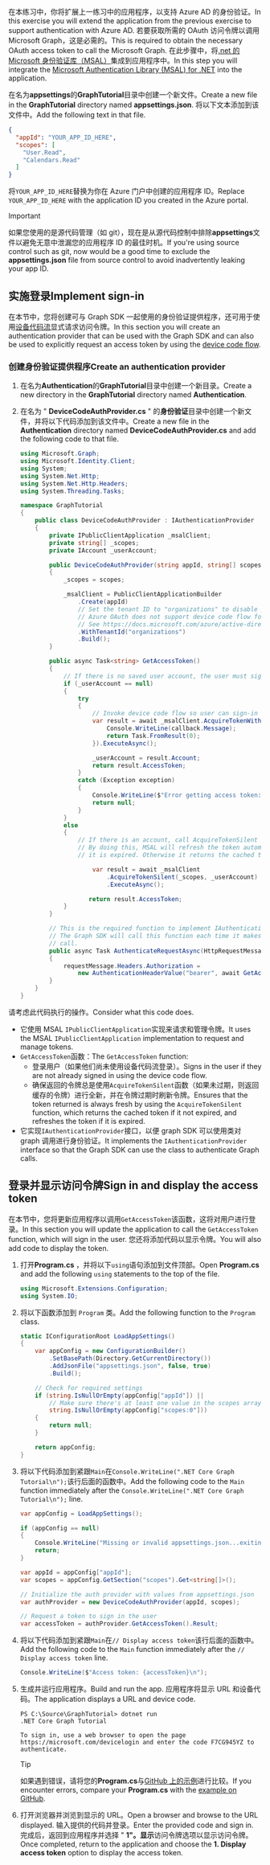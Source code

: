 <!-- markdownlint-disable MD002 MD041 -->

<span data-ttu-id="cf400-101">在本练习中，你将扩展上一练习中的应用程序，以支持 Azure AD 的身份验证。</span><span class="sxs-lookup"><span data-stu-id="cf400-101">In this exercise you will extend the application from the previous exercise to support authentication with Azure AD.</span></span> <span data-ttu-id="cf400-102">若要获取所需的 OAuth 访问令牌以调用 Microsoft Graph，这是必需的。</span><span class="sxs-lookup"><span data-stu-id="cf400-102">This is required to obtain the necessary OAuth access token to call the Microsoft Graph.</span></span> <span data-ttu-id="cf400-103">在此步骤中，将[.net 的 Microsoft 身份验证库（MSAL）](https://github.com/AzureAD/microsoft-authentication-library-for-dotnet)集成到应用程序中。</span><span class="sxs-lookup"><span data-stu-id="cf400-103">In this step you will integrate the [Microsoft Authentication Library (MSAL) for .NET](https://github.com/AzureAD/microsoft-authentication-library-for-dotnet) into the application.</span></span>

<span data-ttu-id="cf400-104">在名为**appsettings**的**GraphTutorial**目录中创建一个新文件。</span><span class="sxs-lookup"><span data-stu-id="cf400-104">Create a new file in the **GraphTutorial** directory named **appsettings.json**.</span></span> <span data-ttu-id="cf400-105">将以下文本添加到该文件中。</span><span class="sxs-lookup"><span data-stu-id="cf400-105">Add the following text in that file.</span></span>

```json
{
  "appId": "YOUR_APP_ID_HERE",
  "scopes": [
    "User.Read",
    "Calendars.Read"
  ]
}
```

<span data-ttu-id="cf400-106">将`YOUR_APP_ID_HERE`替换为你在 Azure 门户中创建的应用程序 ID。</span><span class="sxs-lookup"><span data-stu-id="cf400-106">Replace `YOUR_APP_ID_HERE` with the application ID you created in the Azure portal.</span></span>

> [!IMPORTANT]
> <span data-ttu-id="cf400-107">如果您使用的是源代码管理（如 git），现在是从源代码控制中排除**appsettings**文件以避免无意中泄漏您的应用程序 ID 的最佳时机。</span><span class="sxs-lookup"><span data-stu-id="cf400-107">If you're using source control such as git, now would be a good time to exclude the **appsettings.json** file from source control to avoid inadvertently leaking your app ID.</span></span>

## <a name="implement-sign-in"></a><span data-ttu-id="cf400-108">实施登录</span><span class="sxs-lookup"><span data-stu-id="cf400-108">Implement sign-in</span></span>

<span data-ttu-id="cf400-109">在本节中，您将创建可与 Graph SDK 一起使用的身份验证提供程序，还可用于使用[设备代码流](https://docs.microsoft.com/azure/active-directory/develop/v2-oauth2-device-code)显式请求访问令牌。</span><span class="sxs-lookup"><span data-stu-id="cf400-109">In this section you will create an authentication provider that can be used with the Graph SDK and can also be used to explicitly request an access token by using the [device code flow](https://docs.microsoft.com/azure/active-directory/develop/v2-oauth2-device-code).</span></span>

### <a name="create-an-authentication-provider"></a><span data-ttu-id="cf400-110">创建身份验证提供程序</span><span class="sxs-lookup"><span data-stu-id="cf400-110">Create an authentication provider</span></span>

1. <span data-ttu-id="cf400-111">在名为**Authentication**的**GraphTutorial**目录中创建一个新目录。</span><span class="sxs-lookup"><span data-stu-id="cf400-111">Create a new directory in the **GraphTutorial** directory named **Authentication**.</span></span>
1. <span data-ttu-id="cf400-112">在名为 " **DeviceCodeAuthProvider.cs** " 的**身份验证**目录中创建一个新文件，并将以下代码添加到该文件中。</span><span class="sxs-lookup"><span data-stu-id="cf400-112">Create a new file in the **Authentication** directory named **DeviceCodeAuthProvider.cs** and add the following code to that file.</span></span>

    ```csharp
    using Microsoft.Graph;
    using Microsoft.Identity.Client;
    using System;
    using System.Net.Http;
    using System.Net.Http.Headers;
    using System.Threading.Tasks;

    namespace GraphTutorial
    {
        public class DeviceCodeAuthProvider : IAuthenticationProvider
        {
            private IPublicClientApplication _msalClient;
            private string[] _scopes;
            private IAccount _userAccount;

            public DeviceCodeAuthProvider(string appId, string[] scopes)
            {
                _scopes = scopes;

                _msalClient = PublicClientApplicationBuilder
                    .Create(appId)
                    // Set the tenant ID to "organizations" to disable personal accounts
                    // Azure OAuth does not support device code flow for personal accounts
                    // See https://docs.microsoft.com/azure/active-directory/develop/v2-oauth2-device-code
                    .WithTenantId("organizations")
                    .Build();
            }

            public async Task<string> GetAccessToken()
            {
                // If there is no saved user account, the user must sign-in
                if (_userAccount == null)
                {
                    try
                    {
                        // Invoke device code flow so user can sign-in with a browser
                        var result = await _msalClient.AcquireTokenWithDeviceCode(_scopes, callback => {
                            Console.WriteLine(callback.Message);
                            return Task.FromResult(0);
                        }).ExecuteAsync();

                        _userAccount = result.Account;
                        return result.AccessToken;
                    }
                    catch (Exception exception)
                    {
                        Console.WriteLine($"Error getting access token: {exception.Message}");
                        return null;
                    }
                }
                else
                {
                    // If there is an account, call AcquireTokenSilent
                    // By doing this, MSAL will refresh the token automatically if
                    // it is expired. Otherwise it returns the cached token.

                        var result = await _msalClient
                            .AcquireTokenSilent(_scopes, _userAccount)
                            .ExecuteAsync();

                       return result.AccessToken;
                }
            }

            // This is the required function to implement IAuthenticationProvider
            // The Graph SDK will call this function each time it makes a Graph
            // call.
            public async Task AuthenticateRequestAsync(HttpRequestMessage requestMessage)
            {
                requestMessage.Headers.Authorization =
                    new AuthenticationHeaderValue("bearer", await GetAccessToken());
            }
        }
    }
    ```

<span data-ttu-id="cf400-113">请考虑此代码执行的操作。</span><span class="sxs-lookup"><span data-stu-id="cf400-113">Consider what this code does.</span></span>

- <span data-ttu-id="cf400-114">它使用 MSAL `IPublicClientApplication`实现来请求和管理令牌。</span><span class="sxs-lookup"><span data-stu-id="cf400-114">It uses the MSAL `IPublicClientApplication` implementation to request and manage tokens.</span></span>
- <span data-ttu-id="cf400-115">`GetAccessToken`函数：</span><span class="sxs-lookup"><span data-stu-id="cf400-115">The `GetAccessToken` function:</span></span>
  - <span data-ttu-id="cf400-116">登录用户（如果他们尚未使用设备代码流登录）。</span><span class="sxs-lookup"><span data-stu-id="cf400-116">Signs in the user if they are not already signed in using the device code flow.</span></span>
  - <span data-ttu-id="cf400-117">确保返回的令牌总是使用`AcquireTokenSilent`函数（如果未过期，则返回缓存的令牌）进行全新，并在令牌过期时刷新令牌。</span><span class="sxs-lookup"><span data-stu-id="cf400-117">Ensures that the token returned is always fresh by using the `AcquireTokenSilent` function, which returns the cached token if it not expired, and refreshes the token if it is expired.</span></span>
- <span data-ttu-id="cf400-118">它实现`IAuthenticationProvider`接口，以便 graph SDK 可以使用类对 graph 调用进行身份验证。</span><span class="sxs-lookup"><span data-stu-id="cf400-118">It implements the `IAuthenticationProvider` interface so that the Graph SDK can use the class to authenticate Graph calls.</span></span>

## <a name="sign-in-and-display-the-access-token"></a><span data-ttu-id="cf400-119">登录并显示访问令牌</span><span class="sxs-lookup"><span data-stu-id="cf400-119">Sign in and display the access token</span></span>

<span data-ttu-id="cf400-120">在本节中，您将更新应用程序以调用`GetAccessToken`该函数，这将对用户进行登录。</span><span class="sxs-lookup"><span data-stu-id="cf400-120">In this section you will update the application to call the `GetAccessToken` function, which will sign in the user.</span></span> <span data-ttu-id="cf400-121">您还将添加代码以显示令牌。</span><span class="sxs-lookup"><span data-stu-id="cf400-121">You will also add code to display the token.</span></span>

1. <span data-ttu-id="cf400-122">打开**Program.cs** ，并将以下`using`语句添加到文件顶部。</span><span class="sxs-lookup"><span data-stu-id="cf400-122">Open **Program.cs** and add the following `using` statements to the top of the file.</span></span>

    ```csharp
    using Microsoft.Extensions.Configuration;
    using System.IO;
    ```

1. <span data-ttu-id="cf400-123">将以下函数添加到 `Program` 类。</span><span class="sxs-lookup"><span data-stu-id="cf400-123">Add the following function to the `Program` class.</span></span>

    ```csharp
    static IConfigurationRoot LoadAppSettings()
    {
        var appConfig = new ConfigurationBuilder()
            .SetBasePath(Directory.GetCurrentDirectory())
            .AddJsonFile("appsettings.json", false, true)
            .Build();

        // Check for required settings
        if (string.IsNullOrEmpty(appConfig["appId"]) ||
            // Make sure there's at least one value in the scopes array
            string.IsNullOrEmpty(appConfig["scopes:0"]))
        {
            return null;
        }

        return appConfig;
    }
    ```

1. <span data-ttu-id="cf400-124">将以下代码添加到紧跟`Main`在`Console.WriteLine(".NET Core Graph Tutorial\n");`该行后面的函数中。</span><span class="sxs-lookup"><span data-stu-id="cf400-124">Add the following code to the `Main` function immediately after the `Console.WriteLine(".NET Core Graph Tutorial\n");` line.</span></span>

    ```csharp
    var appConfig = LoadAppSettings();

    if (appConfig == null)
    {
        Console.WriteLine("Missing or invalid appsettings.json...exiting");
        return;
    }

    var appId = appConfig["appId"];
    var scopes = appConfig.GetSection("scopes").Get<string[]>();

    // Initialize the auth provider with values from appsettings.json
    var authProvider = new DeviceCodeAuthProvider(appId, scopes);

    // Request a token to sign in the user
    var accessToken = authProvider.GetAccessToken().Result;
    ```

1. <span data-ttu-id="cf400-125">将以下代码添加到紧跟`Main`在`// Display access token`该行后面的函数中。</span><span class="sxs-lookup"><span data-stu-id="cf400-125">Add the following code to the `Main` function immediately after the `// Display access token` line.</span></span>

    ```csharp
    Console.WriteLine($"Access token: {accessToken}\n");
    ```

1. <span data-ttu-id="cf400-126">生成并运行应用程序。</span><span class="sxs-lookup"><span data-stu-id="cf400-126">Build and run the app.</span></span> <span data-ttu-id="cf400-127">应用程序将显示 URL 和设备代码。</span><span class="sxs-lookup"><span data-stu-id="cf400-127">The application displays a URL and device code.</span></span>

    ```Shell
    PS C:\Source\GraphTutorial> dotnet run
    .NET Core Graph Tutorial

    To sign in, use a web browser to open the page https://microsoft.com/devicelogin and enter the code F7CG945YZ to authenticate.
    ```

    > [!TIP]
    > <span data-ttu-id="cf400-128">如果遇到错误，请将您的**Program.cs**与[GitHub 上的示例](https://github.com/microsoftgraph/msgraph-training-dotnet-core/blob/master/demos/01-create-app/GraphTutorial/Program.cs)进行比较。</span><span class="sxs-lookup"><span data-stu-id="cf400-128">If you encounter errors, compare your **Program.cs** with the [example on GitHub](https://github.com/microsoftgraph/msgraph-training-dotnet-core/blob/master/demos/01-create-app/GraphTutorial/Program.cs).</span></span>

1. <span data-ttu-id="cf400-129">打开浏览器并浏览到显示的 URL。</span><span class="sxs-lookup"><span data-stu-id="cf400-129">Open a browser and browse to the URL displayed.</span></span> <span data-ttu-id="cf400-130">输入提供的代码并登录。</span><span class="sxs-lookup"><span data-stu-id="cf400-130">Enter the provided code and sign in.</span></span> <span data-ttu-id="cf400-131">完成后，返回到应用程序并选择 " **1"。显示**访问令牌选项以显示访问令牌。</span><span class="sxs-lookup"><span data-stu-id="cf400-131">Once completed, return to the application and choose the **1. Display access token** option to display the access token.</span></span>
